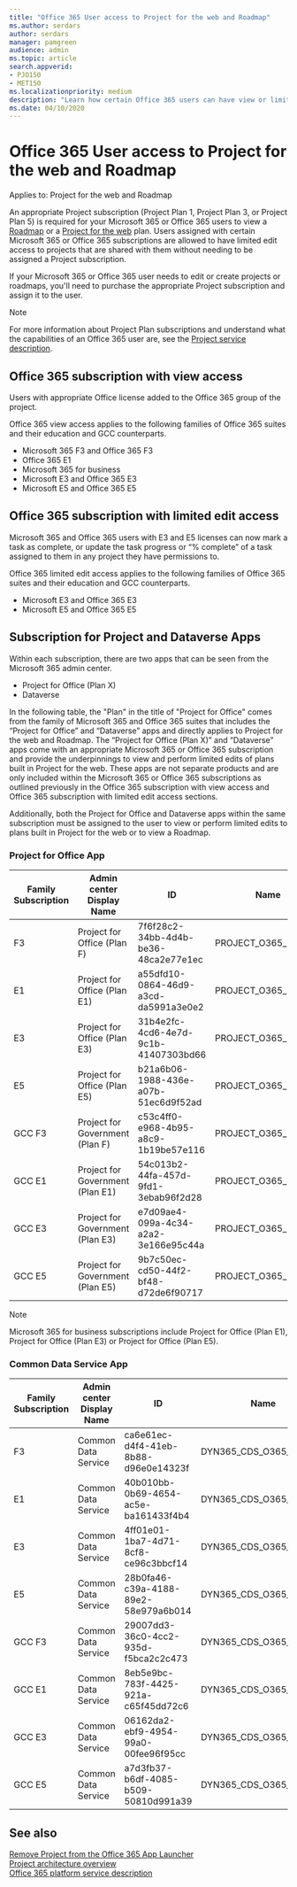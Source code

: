 ```yaml
---
title: "Office 365 User access to Project for the web and Roadmap"
ms.author: serdars
author: serdars
manager: pamgreen
audience: admin
ms.topic: article
search.appverid: 
- PJO150
- MET150
ms.localizationpriority: medium
description: "Learn how certain Office 365 users can have view or limited edit access to Project for the web and Roadmap"
ms.date: 04/10/2020
---
```


# Office 365 User access to Project for the web and Roadmap

Applies to: Project for the web and Roadmap

An appropriate Project subscription (Project Plan 1, Project Plan 3, or Project Plan 5) is required for your Microsoft 365 or Office 365 users to view a [Roadmap](https://support.office.com/article/Video-Welcome-to-Roadmap-57764149-51b8-468f-a50d-9ea6a4fd835a) or a [Project for the web](https://go.microsoft.com/fwlink/?linkid=2108301) plan. Users assigned with certain Microsoft 365 or Office 365 subscriptions are allowed to have limited edit access to projects that are shared with them without needing to be assigned a Project subscription.

If your Microsoft 365 or Office 365 user needs to edit or create projects or roadmaps, you'll need to purchase the appropriate Project subscription and assign it to the user.

> [!Note] 
> For more information about Project Plan subscriptions and understand what the capabilities of an Office 365 user are, see the [Project service description](/office365/servicedescriptions/project-online-service-description/project-online-service-description).

## Office 365 subscription with view access

Users with appropriate Office license added to the Office 365 group of the project.

Office 365 view access applies to the following families of Office 365 suites and their education and GCC counterparts.

- Microsoft 365 F3 and Office 365 F3 
- Office 365 E1
- Microsoft 365 for business
- Microsoft E3 and Office 365 E3
- Microsoft E5 and Office 365 E5

## Office 365 subscription with limited edit access

Microsoft 365 and Office 365 users with E3 and E5 licenses can now mark a task as complete, or update the task progress or “% complete” of a task assigned to them in any project they have permissions to.

Office 365 limited edit access applies to the following families of Office 365 suites and their education and GCC counterparts.

- Microsoft E3 and Office 365 E3
- Microsoft E5 and Office 365 E5

## Subscription for Project and Dataverse Apps  

Within each subscription, there are two apps that can be seen from the Microsoft 365 admin center.

- Project for Office (Plan X)
- Dataverse

In the following table, the "Plan" in the title of "Project for Office" comes from the family of Microsoft 365 and Office 365 suites that includes the “Project for Office” and “Dataverse” apps and directly applies to Project for the web and Roadmap. The “Project for Office (Plan X)” and “Dataverse” apps come with an appropriate Microsoft 365 or Office 365 subscription and provide the underpinnings to view and perform limited edits of plans built in Project for the web. These apps are not separate products and are only included within the Microsoft 365 or Office 365 subscriptions as outlined previously in the Office 365 subscription with view access and Office 365 subscription with limited edit access sections.

Additionally, both the Project for Office and Dataverse apps within the same subscription must be assigned to the user to view or perform limited edits to plans built in Project for the web or to view a Roadmap.


### Project for Office App

| Family Subscription | Admin center Display Name | ID | Name |
| --- | --- | --- | --- |
| F3 | Project for Office (Plan F) | 7f6f28c2-34bb-4d4b-be36-48ca2e77e1ec | PROJECT\_O365\_F3 |
| E1 | Project for Office (Plan E1) | a55dfd10-0864-46d9-a3cd-da5991a3e0e2 | PROJECT\_O365\_P1 |
| E3 | Project for Office (Plan E3) | 31b4e2fc-4cd6-4e7d-9c1b-41407303bd66 | PROJECT\_O365\_P2 |
| E5 | Project for Office (Plan E5) | b21a6b06-1988-436e-a07b-51ec6d9f52ad | PROJECT\_O365\_P3 |
| GCC F3 | Project for Government (Plan F) | c53c4ff0-e968-4b95-a8c9-1b19be57e116 | PROJECT\_O365\_F3\_GOV |
| GCC E1 | Project for Government (Plan E1) | 54c013b2-44fa-457d-9fd1-3ebab96f2d28 | PROJECT\_O365\_P1\_GOV |
| GCC E3 | Project for Government (Plan E3) | e7d09ae4-099a-4c34-a2a2-3e166e95c44a | PROJECT\_O365\_P2\_GOV |
| GCC E5 | Project for Government (Plan E5) | 9b7c50ec-cd50-44f2-bf48-d72de6f90717 | PROJECT\_O365\_P3\_GOV |

> [!NOTE]
> Microsoft 365 for business subscriptions include Project for Office (Plan E1), Project for Office (Plan E3) or Project for Office (Plan E5).

### Common Data Service App

| Family Subscription | Admin center Display Name | ID | Name |
| --- | --- | --- | --- |
| F3 | Common Data Service | ca6e61ec-d4f4-41eb-8b88-d96e0e14323f | DYN365\_CDS\_O365\_F1 |
| E1 | Common Data Service | 40b010bb-0b69-4654-ac5e-ba161433f4b4 | DYN365\_CDS\_O365\_P1 |
| E3 | Common Data Service | 4ff01e01-1ba7-4d71-8cf8-ce96c3bbcf14 | DYN365\_CDS\_O365\_P2 |
| E5 | Common Data Service | 28b0fa46-c39a-4188-89e2-58e979a6b014 | DYN365\_CDS\_O365\_P3 |
| GCC F3 | Common Data Service | 29007dd3-36c0-4cc2-935d-f5bca2c2c473 | DYN365\_CDS\_O365\_F1\_GCC |
| GCC E1 | Common Data Service | 8eb5e9bc-783f-4425-921a-c65f45dd72c6 | DYN365\_CDS\_O365\_P1\_GCC |
| GCC E3 | Common Data Service | 06162da2-ebf9-4954-99a0-00fee96f95cc | DYN365\_CDS\_O365\_P2\_GCC |
| GCC E5 | Common Data Service | a7d3fb37-b6df-4085-b509-50810d991a39 | DYN365\_CDS\_O365\_P3\_GCC |

## See also

[Remove Project from the Office 365 App Launcher](remove-project-from-the-office-365-app-launcher.md)  
[Project architecture overview](project-architecture-overview.md)</br>
[Office 365 platform service description](/office365/servicedescriptions/office-365-platform-service-description/office-365-platform-service-description)
